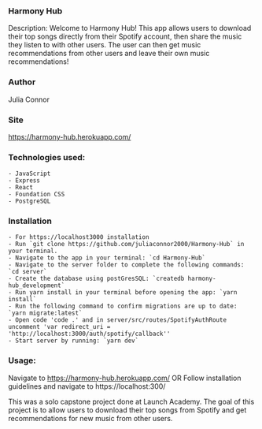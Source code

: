 ### Harmony Hub
Description: Welcome to Harmony Hub! This app allows users to download their top songs directly from their Spotify account, then share the music they listen to with other users. The user can then get music recommendations from other users and leave their own music recommendations!

### Author
Julia Connor

### Site
https://harmony-hub.herokuapp.com/

### Technologies used: 
    - JavaScript
    - Express
    - React
    - Foundation CSS
    - PostgreSQL

### Installation
    - For https://localhost3000 installation
    - Run `git clone https://github.com/juliaconnor2000/Harmony-Hub` in your terminal.
    - Navigate to the app in your terminal: `cd Harmony-Hub`
    - Navigate to the server folder to complete the following commands: `cd server`
    - Create the database using postGresSQL: `createdb harmony-hub_development`
    - Run yarn install in your terminal before opening the app: `yarn install`
    - Run the following command to confirm migrations are up to date: `yarn migrate:latest`
    - Open code 'code .' and in server/src/routes/SpotifyAuthRoute uncomment 'var redirect_uri = 'http://localhost:3000/auth/spotify/callback'' 
    - Start server by running: `yarn dev`

### Usage:
Navigate to https://harmony-hub.herokuapp.com/ OR
Follow installation guidelines and navigate to https://localhost:300/

This was a solo capstone project done at Launch Academy. The goal of this project is to allow users to download their top songs from Spotify and get recommendations for new music from other users.
